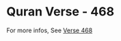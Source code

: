 # Quran Verse - 468 

For more infos, See [Verse 468](https://www.quranbookk.com/quran/search?q=468)
